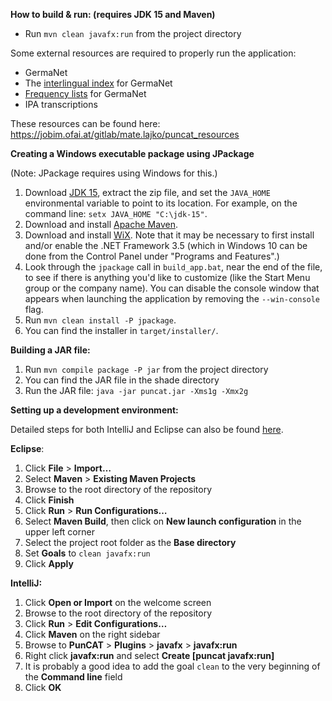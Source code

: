 **How to build & run: (requires JDK 15 and Maven)**

- Run `mvn clean javafx:run` from the project directory

Some external resources are required to properly run the application:
- GermaNet
- The [interlingual index](https://uni-tuebingen.de/en/faculties/faculty-of-humanities/departments/modern-languages/department-of-linguistics/chairs/general-and-computational-linguistics/ressources/lexica/germanet/description/interlingual-index/) for GermaNet
- [Frequency lists](https://uni-tuebingen.de/en/faculties/faculty-of-humanities/departments/modern-languages/department-of-linguistics/chairs/general-and-computational-linguistics/ressources/lexica/germanet/applications-tools/) for GermaNet
- IPA transcriptions

These resources can be found here: https://jobim.ofai.at/gitlab/mate.lajko/puncat_resources



**Creating a Windows executable package using JPackage**

(Note: JPackage requires using Windows for this.)

1. Download [JDK 15](https://jdk.java.net/15/), extract the zip file, and set the `JAVA_HOME` environmental variable to point to its location. For example, on the command line: `setx JAVA_HOME "C:\jdk-15"`.
2. Download and install [Apache Maven](http://maven.apache.org/).
3. Download and install [WiX](https://wixtoolset.org/releases/).  Note that it may be necessary to first install and/or enable the .NET Framework 3.5 (which in Windows 10 can be done from the Control Panel under "Programs and Features".)
4. Look through the `jpackage` call in `build_app.bat`, near the end of the file, to see if there is anything you'd like to customize (like the Start Menu group or the company name). You can disable the console window that appears when launching the application by removing the `--win-console` flag.
5. Run `mvn clean install -P jpackage`.
6. You can find the installer in `target/installer/`.


**Building a JAR file:**

1. Run `mvn compile package -P jar` from the project directory
3. You can find the JAR file in the shade directory
2. Run the JAR file: `java -jar puncat.jar -Xms1g -Xmx2g`



**Setting up a development environment:**

Detailed steps for both IntelliJ and Eclipse can also be found [here](https://openjfx.io/openjfx-docs).

**Eclipse**:

1. Click **File** > **Import…**
2. Select **Maven** > **Existing Maven Projects**
3. Browse to the root directory of the repository
4. Click **Finish**
5. Click **Run** > **Run Configurations…**
6. Select **Maven Build**, then click on **New launch configuration** in the upper left corner
7. Select the project root folder as the **Base directory**
8. Set **Goals** to `clean javafx:run`
9. Click **Apply**

**IntelliJ:**

1. Click **Open or Import** on the welcome screen
2. Browse to the root directory of the repository
3. Click **Run** > **Edit Configurations…**
4. Click **Maven** on the right sidebar
5. Browse to **PunCAT** > **Plugins** > **javafx** > **javafx:run**
6. Right click **javafx:run** and select **Create [puncat javafx:run]**
7. It is probably a good idea to add the goal `clean` to the very beginning of the **Command line** field
8. Click **OK**

